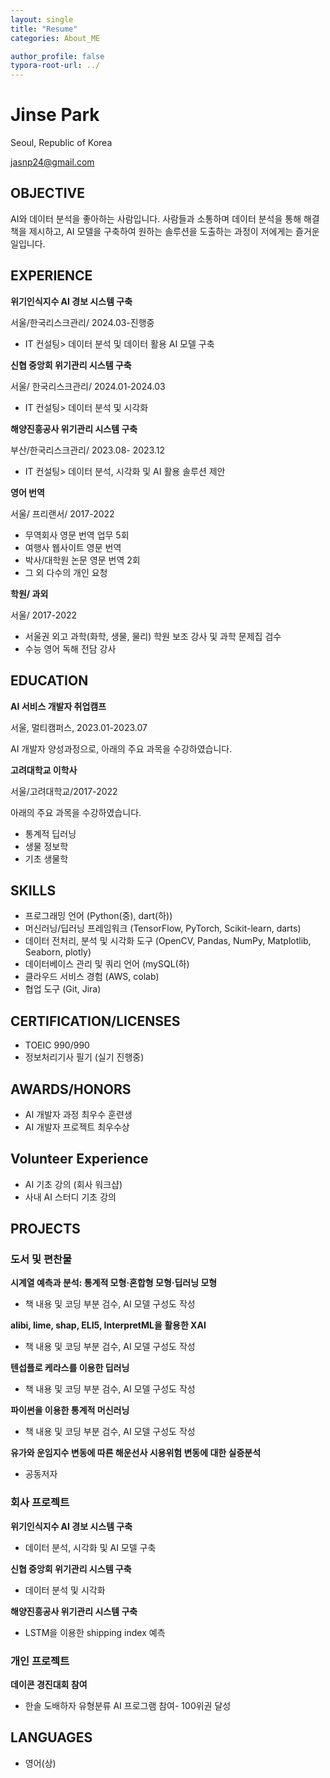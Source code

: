```yaml
---
layout: single
title: "Resume"
categories: About_ME

author_profile: false
typora-root-url: ../
---
```



# Jinse Park

Seoul, Republic of Korea

jasnp24@gmail.com 

## OBJECTIVE

AI와 데이터 분석을 좋아하는 사람입니다. 사람들과 소통하며 데이터 분석을 통해 해결책을 제시하고, AI 모델을 구축하여 원하는 솔루션을 도출하는 과정이 저에게는 즐거운 일입니다.

## EXPERIENCE

**위기인식지수 AI 경보 시스템 구축**

서울/한국리스크관리/ 2024.03-진행중

* IT 컨설팅> 데이터 분석 및 데이터 활용 AI 모델 구축

**신협 중앙회 위기관리 시스템 구축**

서울/ 한국리스크관리/ 2024.01-2024.03

* IT 컨설팅> 데이터 분석 및 시각화

**해양진흥공사 위기관리 시스템 구축**

부산/한국리스크관리/ 2023.08- 2023.12

* IT 컨설팅> 데이터 분석, 시각화 및  AI 활용 솔루션 제안

**영어 번역**

서울/ 프리랜서/ 2017-2022

* 무역회사 영문 번역 업무 5회
* 여행사 웹사이트 영문 번역
* 박사/대학원 논문 영문 번역 2회
* 그 외 다수의 개인 요청 

**학원/ 과외**                      

서울/ 2017-2022

- 서울권 외고 과학(화학, 생물, 물리) 학원 보조 강사 및 과학 문제집 검수
- 수능 영어 독해 전담 강사

## EDUCATION

**AI 서비스 개발자 취업캠프**

서울, 멀티캠퍼스, 2023.01-2023.07

AI 개발자 양성과정으로, 아래의 주요 과목을 수강하였습니다.

**고려대학교 이학사**	

서울/고려대학교/2017-2022

아래의 주요 과목을 수강하였습니다.

* 통계적 딥러닝
* 생물 정보학
* 기초 생물학

## SKILLS

* 프로그래밍 언어 (Python(중), dart(하))
* 머신러닝/딥러닝 프레임워크 (TensorFlow, PyTorch, Scikit-learn, darts)
* 데이터 전처리, 분석 및 시각화 도구 (OpenCV, Pandas, NumPy, Matplotlib, Seaborn, plotly)
* 데이터베이스 관리 및 쿼리 언어 (mySQL(하)
* 클라우드 서비스 경험 (AWS, colab)
* 협업 도구 (Git, Jira)

## CERTIFICATION/LICENSES

* TOEIC 990/990
* 정보처리기사 필기 (실기 진행중)

## AWARDS/HONORS

* AI 개발자 과정 최우수 훈련생
* AI 개발자 프로젝트 최우수상

## Volunteer Experience

* AI 기초 강의 (회사 워크샵)
* 사내 AI 스터디 기초 강의

## PROJECTS

### 도서 및 편찬물

**시계열 예측과 분석: 통계적 모형·혼합형 모형·딥러닝 모형**

* 책 내용 및 코딩 부분 검수, AI 모델 구성도 작성

**alibi, lime, shap, ELI5, InterpretML을 활용한 XAI**

* 책 내용 및 코딩 부분 검수, AI 모델 구성도 작성

**텐섭플로 케라스를 이용한 딥러닝**

* 책 내용 및 코딩 부분 검수, AI 모델 구성도 작성

**파이썬을 이용한 통계적 머신러닝**

* 책 내용 및 코딩 부분 검수, AI 모델 구성도 작성

**유가와 운임지수 변동에 따른 해운선사 시용위험 변동에 대한 실증분석**

* 공동저자

### 회사 프로젝트

**위기인식지수 AI 경보 시스템 구축**

* 데이터 분석, 시각화 및 AI 모델 구축

**신협 중앙회 위기관리 시스템 구축**

* 데이터 분석 및 시각화

**해양진흥공사 위기관리 시스템 구축**

* LSTM을 이용한 shipping index 예측

### 개인 프로젝트

**데이콘 경진대회 참여**

* 한솔 도배하자 유형분류 AI 프로그램 참여- 100위권 달성

## LANGUAGES

* 영어(상)
